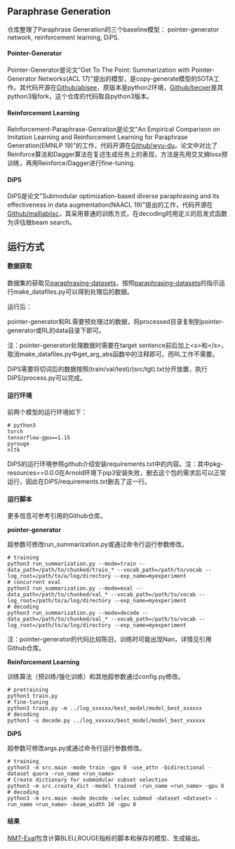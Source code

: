 ## Paraphrase Generation

仓库整理了Paraphrase Generation的三个baseline模型：
pointer-generator network, reinforcement learning, DiPS.

#### Pointer-Generator

Pointer-Generator是论文"Get To The Point: Summarization with Pointer-Generator Networks(ACL 17)"提出的模型，是copy-generate模型的SOTA工作。其代码开源在[Github/abisee](https://github.com/abisee/pointer-generator)，原版本是python2环境，[Github/becxer](https://github.com/becxer/pointer-generator/)是其python3版fork，这个仓库的代码取自python3版本。

#### Reinforcement Learning

Reinforcement-Paraphrase-Genration是论文"An Empirical Comparison on Imitation Learning and Reinforcement Learning for Paraphrase Generation(EMNLP 19)"的工作，代码开源在[Github/wyu-du](https://github.com/wyu-du/Reinforce-Paraphrase-Generation)。论文中对比了Reinforce算法和Dagger算法在复述生成任务上的表现，方法是先用交叉熵loss预训练，再用Reinforce/Dagger进行fine-tuning.

#### DiPS

DiPS是论文"Submodular optimization-based diverse paraphrasing and its effectiveness in data augmentation(NAACL 19)"提出的工作，代码开源在[Github/malllabiisc](https://github.com/malllabiisc/DiPS)，其采用普通的训练方式，在decoding时用定义的启发式函数为评估做beam search。

## 运行方式

#### 数据获取

数据集的获取见[paraphrasing-datasets](https://code.byted.org/lizhuo.joe/paraphrasing-datasets)，按照[paraphrasing-datasets](https://code.byted.org/lizhuo.joe/paraphrasing-datasets)的指示运行make_datafiles.py可以得到处理后的数据。

运行后：

pointer-generator和RL需要预处理过的数据，将processed目录复制到pointer-generator或RL的data目录下即可。

注：pointer-generator处理数据时需要在target sentence前后加上\<s>和\</s>，取消make_datafiles.py中get_arg_abs函数中的注释即可。而RL工作不需要。

DiPS需要将切词后的数据按照(train/val/test)/(src/tgt).txt分开放置，执行DiPS/process.py可以完成。

#### 运行环境

前两个模型的运行环境如下：

```
# python3
torch
tensorflow-gpu==1.15
pyrouge
nltk
```

DiPS的运行环境参照github介绍安装requirements.txt中的内容。注：其中pkg-resources==0.0.0在Arnold环境下pip3安装失败，删去这个包的需求后可以正常运行，因此在DiPS/requirements.txt删去了这一行。

#### 运行脚本

更多信息可参考引用的Github仓库。

**pointer-generator**

超参数可修改run_summarization.py或通过命令行运行参数修改。

```
# training
python3 run_summarization.py --mode=train --data_path=/path/to/chunked/train_* --vocab_path=/path/to/vocab --log_root=/path/to/a/log/directory --exp_name=myexperiment
# concurrent eval
python3 run_summarization.py --mode=eval --data_path=/path/to/chunked/val_* --vocab_path=/path/to/vocab --log_root=/path/to/a/log/directory --exp_name=myexperiment
# decoding
python3 run_summarization.py --mode=decode --data_path=/path/to/chunked/val_* --vocab_path=/path/to/vocab --log_root=/path/to/a/log/directory --exp_name=myexperiment
```

注：pointer-generator的代码比较陈旧，训练时可能出现Nan，详情见引用Github仓库。

**Reinforcement Learning**

训练算法（预训练/强化训练）和其他超参数通过config.py修改。

```
# pretraining
python3 train.py
# fine-tuning
python3 train.py -m ../log_xxxxxx/best_model/model_best_xxxxxx
# decoding
python3 -u decode.py ../log_xxxxxx/best_model/model_best_xxxxxx
```

**DiPS**

超参数可修改args.py或通过命令行运行参数修改。

```
# training
python3 -m src.main -mode train -gpu 0 -use_attn -bidirectional -dataset quora -run_name <run_name>
# Create dictionary for submodular subset selection
python3 -m src.create_dict -model trained -run_name <run_name> -gpu 0
# decoding
python3 -m src.main -mode decode -selec submod -dataset <dataset> -run_name <run_name> -beam_width 10 -gpu 0
```

#### 结果

[NMT-Eval](https://code.byted.org/lizhuo.joe/nmt-eval)包含计算BLEU,ROUGE指标的脚本和保存的模型、生成输出。